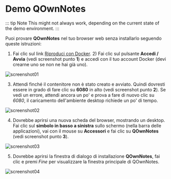 # Demo QOwnNotes

::: tip
Note
This might not always work, depending on the current state of the demo environment.
:::

Puoi provare **QOwnNotes** nel tuo browser web senza installarlo seguendo queste istruzioni:

1. Fai clic sul link [Riproduci con Docker](https://labs.play-with-docker.com/?stack=https://raw.githubusercontent.com/qownnotes/docker-desktop/main/examples/docker-compose.play-with-docker.yml&stack_name=desktop). 2) Fai clic sul pulsante **Accedi / Avvia** (vedi screenshot punto **1**) e accedi con il tuo account Docker (devi crearne uno se non ne hai già uno).

![screenshot01](/img/demo/playwithdocker01.png)

3. Attendi finché il contenitore non è stato creato e avviato. Quindi dovresti essere in grado di fare clic su **6080** in alto (vedi screenshot punto **2**). Se vedi un errore, attendi ancora un po' e prova a fare di nuovo clic su _6080_, il caricamento dell'ambiente desktop richiede un po' di tempo.

![screenshot02](/img/demo/playwithdocker02.png)

4. Dovrebbe aprirsi una nuova scheda del browser, mostrando un desktop. Fai clic sul **simbolo in basso a sinistra** sullo schermo (nella barra delle applicazioni), vai con il mouse su **Accessori** e fai clic su **QOwnNotes** (vedi screenshot punto **3**).

![screenshot03](/img/demo/playwithdocker03.png)

5. Dovrebbe aprirsi la finestra di dialogo di installazione **QOwnNotes**, fai clic e premi _Fine_ per visualizzare la finestra principale di QOwnNotes.

![screenshot04](/img/demo/playwithdocker04.png)
